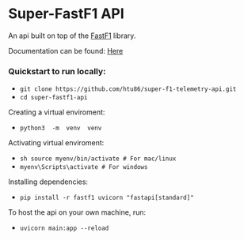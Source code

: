 # Super-FastF1 API

An api built on top of the [FastF1](https://github.com/theOehrly/Fast-F1) library.

 Documentation can be found: [Here](DOCS.md)

 
### Quickstart to run locally:
* `git clone https://github.com/htu86/super-f1-telemetry-api.git`
* `cd super-fastf1-api`

Creating a virtual enviroment:
* `python3  -m  venv  venv`

Activating virtual enviroment:
* ```sh source myenv/bin/activate # For mac/linux``` 
* ```myenv\Scripts\activate # For windows```

Installing dependencies:
* `pip install -r fastf1 uvicorn "fastapi[standard]"`

To host the api on your own machine, run:
* `uvicorn main:app --reload`


